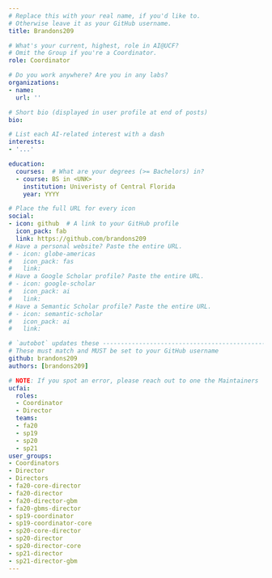 ```yaml
---
# Replace this with your real name, if you'd like to.
# Otherwise leave it as your GitHub username.
title: Brandons209

# What's your current, highest, role in AI@UCF?
# Omit the Group if you're a Coordinator.
role: Coordinator

# Do you work anywhere? Are you in any labs?
organizations:
- name:
  url: ''

# Short bio (displayed in user profile at end of posts)
bio:

# List each AI-related interest with a dash
interests:
- '...'

education:
  courses:  # What are your degrees (>= Bachelors) in?
  - course: BS in <UNK>
    institution: Univeristy of Central Florida
    year: YYYY

# Place the full URL for every icon
social:
- icon: github  # A link to your GitHub profile
  icon_pack: fab
  link: https://github.com/brandons209
# Have a personal website? Paste the entire URL.
# - icon: globe-americas
#   icon_pack: fas
#   link:
# Have a Google Scholar profile? Paste the entire URL.
# - icon: google-scholar
#   icon_pack: ai
#   link:
# Have a Semantic Scholar profile? Paste the entire URL.
# - icon: semantic-scholar
#   icon_pack: ai
#   link:

# `autobot` updates these ----------------------------------------------------
# These must match and MUST be set to your GitHub username
github: brandons209
authors: [brandons209]

# NOTE: If you spot an error, please reach out to one the Maintainers
ucfai:
  roles:
  - Coordinator
  - Director
  teams:
  - fa20
  - sp19
  - sp20
  - sp21
user_groups:
- Coordinators
- Director
- Directors
- fa20-core-director
- fa20-director
- fa20-director-gbm
- fa20-gbms-director
- sp19-coordinator
- sp19-coordinator-core
- sp20-core-director
- sp20-director
- sp20-director-core
- sp21-director
- sp21-director-gbm
---
```

